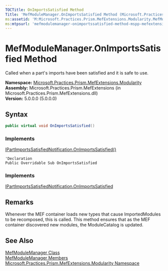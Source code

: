 ```yaml
---
TOCTitle: OnImportsSatisfied Method
Title: 'MefModuleManager.OnImportsSatisfied Method (Microsoft.Practices.Prism.MefExtensions.Modularity)'
ms:assetid: 'M:Microsoft.Practices.Prism.MefExtensions.Modularity.MefModuleManager.OnImportsSatisfied'
ms:mtpsurl: 'mefmodulemanager-onimportssatisfied-method-mspp-mefextensions-modularity.md'
---
```


# MefModuleManager.OnImportsSatisfied Method

Called when a part's imports have been satisfied and it is safe to use.

**Namespace:** [Microsoft.Practices.Prism.MefExtensions.Modularity](/patterns-practices/reference/mspp-mefextensions-modularity-namespace)  
**Assembly:** Microsoft.Practices.Prism.MefExtensions (in Microsoft.Practices.Prism.MefExtensions.dll)  
**Version:** 5.0.0.0 (5.0.0.0)

## Syntax

```C#
public virtual void OnImportsSatisfied()
```

### Implements

[IPartImportsSatisfiedNotification.OnImportsSatisfied()](http://msdn.microsoft.com/en-us/library/dd833579)


```VB
'Declaration
Public Overridable Sub OnImportsSatisfied
```

### Implements

[IPartImportsSatisfiedNotification.OnImportsSatisfied](http://msdn.microsoft.com/en-us/library/dd833579)

## Remarks

 Whenever the MEF container loads new types that cause ImportedModules to be recomposed, this is called. This method ensures that as the MEF container discovered new modules, the ModuleCatalog is updated.

## See Also

[MefModuleManager Class](/patterns-practices/reference/mefmodulemanager-class-mspp-mefextensions-modularity)  
[MefModuleManager Members](/patterns-practices/reference/mefmodulemanager-members-mspp-mefextensions-modularity)  
[Microsoft.Practices.Prism.MefExtensions.Modularity Namespace](/patterns-practices/reference/mspp-mefextensions-modularity-namespace)  